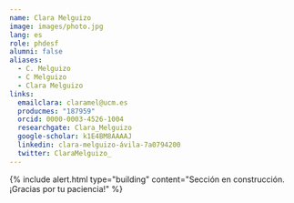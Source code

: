 ```yaml
---
name: Clara Melguizo
image: images/photo.jpg
lang: es
role: phdesf
alumni: false
aliases:
  - C. Melguizo
  - C Melguizo
  - Clara Melguizo
links:
  emailclara: claramel@ucm.es
  producmes: "187959"
  orcid: 0000-0003-4526-1004
  researchgate: Clara_Melguizo
  google-scholar: k1E4BM8AAAAJ
  linkedin: clara-melguizo-ávila-7a0794200
  twitter: ClaraMelguizo_
---
```


{%
  include alert.html
  type="building"
  content="Sección en construcción. ¡Gracias por tu paciencia!"
%}
